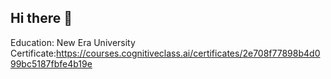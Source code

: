 ## Hi there 👋

Education: New Era University 
Certificate:https://courses.cognitiveclass.ai/certificates/2e708f77898b4d099bc5187fbfe4b19e
